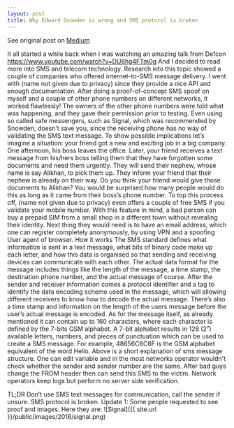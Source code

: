 ```yaml
---
layout: post
title: Why Edward Snowden is wrong and SMS protocol is broken
---
```

<div class="message">
  See original post on <a href="https://medium.com/@uzakov/why-edward-snowden-is-wrong-and-sms-protocol-is-broken-c80b5bc450a6">Medium</a>
</div>

It all started a while back when I was watching an amazing talk from Defcon https://www.youtube.com/watch?v=DU8hg4FTm0g And I decided to read more into SMS and telecom technology.
Research into this topic showed a couple of companies who offered internet-to-SMS message delivery. I went with (name not given due to privacy) since they provide a nice API and enough documentation. After doing a proof-of-concept SMS spoof on myself and a couple of other phone numbers on different networks, it worked flawlessly! The owners of the other phone numbers were told what was happening, and they gave their permission prior to testing. Even using so called safe messengers, such as Signal, which was recommended by Snowden, doesn’t save you, since the receiving phone has no way of validating the SMS text message.
To show possible implications let’s imagine a situation: your friend got a new and exciting job in a big company. One afternoon, his boss leaves the office. Later, your friend receives a text message from his/hers boss telling them that they have forgotten some documents and need them urgently. They will send their nephew, whose name is say Alikhan, to pick them up. They inform your friend that their nephew is already on their way. Do you think your friend would give those documents to Alikhan? You would be surprised how many people would do this as long as it came from their boss’s phone number.
To top this process off, (name not given due to privacy) even offers a couple of free SMS if you validate your mobile number. With this feature in mind, a bad person can buy a prepaid SIM from a small shop in a different town without revealing their identity. Next thing they would need is to have an email address, which one can register completely anonymously, by using VPN and a spoofing User agent of browser.
How it works
The SMS standard defines what information is sent in a text message, what bits of binary code make up each letter, and how this data is organised so that sending and receiving devices can communicate with each other. The actual data format for the message includes things like the length of the message, a time stamp, the destination phone number, and the actual message of course.
After the sender and receiver information comes a protocol identifier and a tag to identify the data encoding scheme used in the message, which will allowing different receivers to know how to decode the actual message. There’s also a time stamp and information on the length of the users message before the user’s actual message is encoded.
As for the message itself, as already mentioned it can contain up to 160 characters, where each character is defined by the 7-bits GSM alphabet. A 7-bit alphabet results in 128 (2⁷) available letters, numbers, and pieces of punctuation which can be used to create a SMS message. For example, 48656C6C6F is the GSM alphabet equivalent of the word Hello.
Above is a short explanation of sms message structure. One can edit variable and in the most networks operator wouldn't check whether the sender and sender number are the same. After bad guys change the FROM header then can send this SMS to the victim. Network operators keep logs but perform no server side verification.

TL;DR
Don’t use SMS text messages for communication, call the sender if unsure. SMS protocol is broken.
Update 1:
Some people requested to see proof and images. Here they are:
![Signal]({{ site.url }}/public/images/2016/signal.png)
